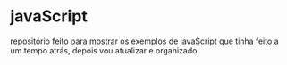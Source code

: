 # javaScript
repositório feito para mostrar os exemplos de javaScript que tinha feito a um tempo atrás, depois vou atualizar e organizado
